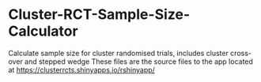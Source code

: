 # Cluster-RCT-Sample-Size-Calculator
Calculate sample size for cluster randomised trials, includes cluster  cross-over and stepped wedge
These files are the source files to the app located at https://clusterrcts.shinyapps.io/rshinyapp/
